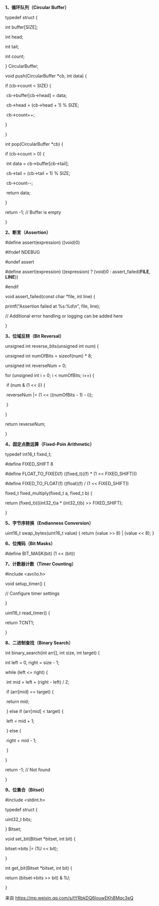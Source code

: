 **1、循环队列（Circular Buffer）**

 

typedef struct {

   int buffer[SIZE];

   int head;

   int tail;

   int count;

} CircularBuffer;

 

void push(CircularBuffer *cb, int data) {

   if (cb->count < SIZE) {

​     cb->buffer[cb->head] = data;

​     cb->head = (cb->head + 1) % SIZE;

​     cb->count++;

   }

}

 

int pop(CircularBuffer *cb) {

   if (cb->count > 0) {

​     int data = cb->buffer[cb->tail];

​     cb->tail = (cb->tail + 1) % SIZE;

​     cb->count--;

​     return data;

   }

   return -1; // Buffer is empty

}

 

**2、断言（Assertion）**

\#define assert(expression) ((void)0)

\#ifndef NDEBUG

\#undef assert

\#define assert(expression) ((expression) ? (void)0 : assert_failed(__FILE__, __LINE__))

\#endif

 

void assert_failed(const char *file, int line) {

   printf("Assertion failed at %s:%d\n", file, line);

   // Additional error handling or logging can be added here

}

 

**3、位域反转（Bit Reversal）**

 

unsigned int reverse_bits(unsigned int num) {

   unsigned int numOfBits = sizeof(num) * 8;

   unsigned int reverseNum = 0;

 

   for (unsigned int i = 0; i < numOfBits; i++) {

​     if (num & (1 << i)) {

​       reverseNum |= (1 << ((numOfBits - 1) - i));

​     }

   }

   return reverseNum;

}

 

**4、固定点数运算（Fixed-Poin Arithmetic）**

typedef int16_t fixed_t;

 

\#define FIXED_SHIFT 8

\#define FLOAT_TO_FIXED(f) ((fixed_t)((f) * (1 << FIXED_SHIFT)))

\#define FIXED_TO_FLOAT(f) ((float)(f) / (1 << FIXED_SHIFT))

 

fixed_t fixed_multiply(fixed_t a, fixed_t b) {

   return (fixed_t)(((int32_t)a * (int32_t)b) >> FIXED_SHIFT);

}

 

**5、字节序转换（Endianness Conversion）**

uint16_t swap_bytes(uint16_t value) { return (value >> 8) | (value << 8); }

 

**6、位掩码（Bit Masks）**

\#define BIT_MASK(bit) (1 << (bit))

 

**7、计数器计数（Timer Counting）**

\#include <avr/io.h>

void setup_timer() {

   // Configure timer settings

}

uint16_t read_timer() {

   return TCNT1;

}

 

**8、二进制查找（Binary Search）**

int binary_search(int arr[], int size, int target) {

   int left = 0, right = size - 1;

 

   while (left <= right) {

​     int mid = left + (right - left) / 2;

​     if (arr[mid] == target) {

​       return mid;

​     } else if (arr[mid] < target) {

​       left = mid + 1;

​     } else {

​       right = mid - 1;

​     }

   }

   return -1; // Not found

}

 

**9、位集合（Bitset）**

\#include <stdint.h>

typedef struct {

   uint32_t bits;

} Bitset;

 

void set_bit(Bitset *bitset, int bit) {

   bitset->bits |= (1U << bit);

}

 

int get_bit(Bitset *bitset, int bit) {

   return (bitset->bits >> bit) & 1U;

}

 

来自 <https://mp.weixin.qq.com/s/tYRbkDQ6louwEKhBMqc3eQ> 